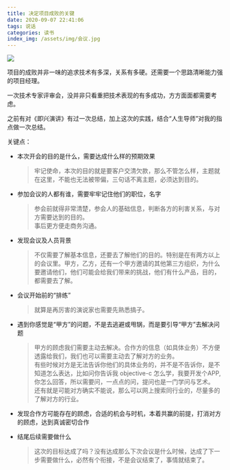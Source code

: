 ```yaml
---
title: 决定项目成败的关键
date: 2020-09-07 22:41:06
tags: 说话
categories: 读书
index_img: /assets/img/会议.jpg
---
```



![](/assets/img/会议.jpg)

项目的成败并非一味的追求技术有多深，关系有多硬。还需要一个思路清晰能力强的项目经理。

一次技术专家评审会，没并非只看重把技术表现的有多成功，方方面面都需要考虑。

之前有对《即兴演讲》有过一次总结，加上这次的实践，结合“人生导师”对我的指点做一次总结。

关键点：
* 本次开会的目的是什么，需要达成什么样的预期效果
  > 牢记使命，本次的目的就是要客户交清欠款，那么不管怎么样，主题就在这里，不能也无法被带偏，三句话不离主题，必须达到目的。  

* 参加会议的人都有谁，需要牢牢记住他们的职位，名字
  > 参会前就得非常清楚，参会人的基础信息，判断各方的利害关系，与对方需要达到的目的。  
  > 事后更方便走商务沟通。

* 发现会议及人员背景
  > 不仅需要了解基本信息，还要去了解他们的目的。特别是在有两方以上的会议里。甲方，乙方，还有一个甲方邀请的其他第三方组织，为什么要邀请他们，他们可能会给我们带来的挑战，他们有什么产品，目的，都需要去了解。

* 会议开始前的“排练”
  > 就算是再厉害的演说家也需要先熟悉搞子。

* 遇到你感觉是“甲方”的问题，不是去逃避或甩锅，而是要引导“甲方”去解决问题
  > 甲方的顾虑我们需要主动去解决。合作方的信息（如具体业务）不方便透露给我们，我们也可以需要主动去了解对方的业务。  
  > 有些时候对方是无法告诉你他们的具体业务的，并不是不告诉你，是不知道怎么表达，比如问你告诉我 objective-c 怎么学，我要开发个APP,你怎么回答，所以需要问，一点点的问，提问也是一门学问与艺术。  
  > 还有就是可能对方确实不能说，那么可以网上搜索同行业的，尽量多的了解对方的行业。

* 发现合作方可能存在的顾虑，合适的机会与时机，本着共赢的前提，打消对方的顾虑，达到真诚密切合作

* 结尾后续需要做什么
  > 这次的目标达成了吗？没有达成那么下次会议是什么时候，达成了下一步需要做什么，必然有个衔接，不是会议结束了，事情就结束了。
